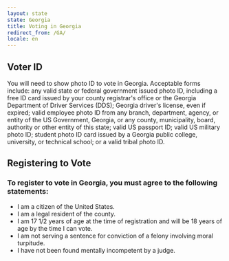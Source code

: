 ```yaml
---
layout: state
state: Georgia
title: Voting in Georgia
redirect_from: /GA/
locale: en
---
```


## Voter ID

You will need to show photo ID to vote in Georgia. Acceptable forms include: any valid state or federal government issued photo ID, including a free ID card issued by your county registrar's office or the Georgia Department of Driver Services (DDS); Georgia driver's license, even if expired; valid employee photo ID from any branch, department, agency, or entity of the US Government, Georgia, or any county, municipality, board, authority or other entity of this state; valid US passport ID; valid US military photo ID; student photo ID card issued by a Georgia public college, university, or technical school; or a valid tribal photo ID.

## Registering to Vote

### To register to vote in Georgia, you must agree to the following statements:

* I am a citizen of the United States.
* I am a legal resident of the county.
* I am 17 1/2 years of age at the time of registration and will be 18 years of age by the time I can vote.
* I am not serving a sentence for conviction of a felony involving moral turpitude.
* I have not been found mentally incompetent by a judge.
